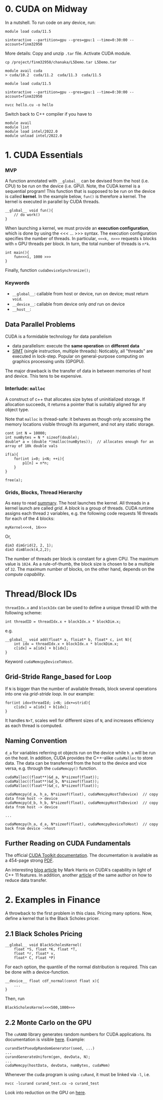 # 0. CUDA on Midway

In a nutshell. To run code on any device, run:
```
module load cuda/11.5

sinteractive --partition=gpu --gres=gpu:1 --time=0:30:00 --account=finm32950 
```

More details:
Copy and unzip `.tar` file. Activate CUDA module.
```
cp /project/finm32950/chanaka/L5Demo.tar L5Demo.tar

module avail cuda
> cuda/10.2  cuda/11.2  cuda/11.3  cuda/11.5

module load cuda/11.5

sinteractive --partition=gpu --gres=gpu:1 --time=0:30:00 --account=finm32950

nvcc hello.cu -o hello
```

Switch back to C++ compiler if you have to
```
module avail
module list
module load intel/2022.0
module unload intel/2022.0
```

# 1. CUDA Essentials

### MVP
A function annotated with `__global__` can be devised from the host (i.e. CPU) to be run on the device (i.e. GPU).
Note, the CUDA kernel is a sequential program! This function that is supposed to be run on the device is called **kernel**. In the example below, `fun()` is therefore a kernel. 
The kernel is executed in parallel by CUDA threads. 
```
__global__ void fun(){
    // do work()
}
```
When launching a kernel, we must provide an **execution configuration**, which is done by using the <<< ... >>> syntax.
The execution configuration specifies the number of threads. In particular, `<<<k, n>>>` requests `k` blocks with `n` GPU threads per block. In turn, the total number of threads is `n*k`. 
```
int main(){
    fun<<<1, 1000 >>>
}

```
Finally, function `cudaDeviceSynchronize();`

### Keywords
- `__global__`: callable from host or device, run on device; must return `void`. 
- `__device__`: callable from device only *and* run on device
- `__host__`: 

## Data Parallel Problems 
CUDA is a formidable technology for data parallelism
- data parallelism: execute the **same operation** on **different data**
- [SIMT](https://en.wikipedia.org/wiki/Single_instruction,_multiple_threads) (single instruction, multiple threads): Noticably, all "threads" are executed in lock-step. Popular on general-purpose computing on graphics processing units (GPGPU). 

The major drawback is the transfer of data in between memories of host and device. This tens to be expensive. 

### Interlude: `malloc` 
A construct of c++ that allocates size bytes of uninitialized storage. If allocation succeeds, it returns a pointer that is suitably aligned for any object type.

Note that `malloc` is thread-safe: it behaves as though only accessing the memory locations visible through its argument, and not any static storage.
```
cont int N = 10000;
int numBytes = N * sizeof(double);
double* a = (double *)malloc(numBytes));  // allocates enough for an array of 10k double vals

if(a){
    for(int i=0; i<N; ++i){
        p1[n] = n*n;
    }     
}

free(a);
```

### Grids, Blocks, Thread Hierarchy
As easy to read [summary](https://eximia.co/understanding-the-basics-of-cuda-thread-hierarchies/). 
The host launches the kernel. All threads in a kernel launch are called *grid*. A *block* is a group of threads. 
CUDA runtime assigns each thread `2` variables, e.g. the following code requests 16 threads for each of the 4 blocks:
```
myKernel<<<4, 16>>>
```
Or,
```
dim3 dimGrid(2, 2, 1);
dim3 dimBlock(4,2,2);
```
The number of threads per block is constant for a given CPU. The maximum value is `1024`. As a rule-of-thumb, the block size is chosen to be a multiple of `32`. The maximum number of blocks, on the other hand, depends on the *compute capability*. 

# Thread/Block IDs
`threadIdx.x` and `blockIdx` can be used to define a unique thread ID with the following scheme:
```
int threadID = threadIdx.x + blockIdx.x * blockDim.x;
```
e.g.
```
__global__ void add(float* a, floiat* b, float* c, int N){
    int idx = threadIdx.x + blockIdx.x * blockDim.x;
    c[idx] = a[idx] + b[idx];
}
```
Keyword `cudaMemcpyDeviceToHost`. 

## Grid-Stride Range_based for Loop
If `N` is bigger than the number of available threads, block several operations into one via *grid-stride loop*. In our example: 
```
for(int idx=threadId; i<N; idx+=strid){
    c[idx] = a[idx] + b[idx];
}
```
It handles `N>T`, scales well for different sizes of `N`, and increases efficiency as each thread is computed.


## Naming Convention
`d_a` for variables referring ot objects run on the device while `h_a` will be run on the host. In addition, CUDA provides the C++-alike `cudaMalloc` to store data. The data can be transferred from the host to the device and vice versa, e.g. through the `cudaMemcpy()` function.

```
cudaMalloc((float**)&d_a, N*sizeof(float)); 
cudaMalloc((float**)&d_b, N*sizeof(float)); 
cudaMalloc((float**)&d_c, N*sizeof(float)); 

cudaMemcpy(d_a, h_a, N*sizeof(float), cudaMemcpyHostToDevice)  // copy data from host -> device
cudaMemcpy(d_b, h_b, N*sizeof(float), cudaMemcpyHostToDevice)  // copy data from host -> device

...

cudaMemcpy(h_a, d_a, N*sizeof(float), cudaMemcpyDeviceToHost)  // copy back from device ->host
```


## Further Reading on CUDA Fundamentals
The official [CUDA Toolkit documentation](https://docs.nvidia.com/cuda/cuda-c-programming-guide/index.html). The documentation is available as a 454-page strong [PDF](https://docs.nvidia.com/cuda/pdf/CUDA_C_Programming_Guide.pdf).

An interesting [blog article](https://developer.nvidia.com/blog/power-cpp11-cuda-7/) by Mark Harris on CUDA's capability in  light of C++ 11 features.
In addition, another [article](https://developer.nvidia.com/blog/how-optimize-data-transfers-cuda-cc/) of the same author on how to reduce data transfer.

# 2. Examples in Finance
A throwback to the first problem in this class. Pricing many options.
Now, define a kernel that is the Black Scholes pricer.

## 2.1 Black Scholes Pricing
```
__global__ void BlackScholesKernel(
    float *S, float *K, float *T, 
    float *r, float* v, 
    float* C, Float *P)
```
For each option, the quantile of the normal distribution is required. This can be done with a device-function. 
```
__device__ float cdf_normal(const float x){
    ...
}
```
Then, run 
```
BlackScholesKernel<<<500,1000>>>
```
## 2.2 Monte Carlo on the GPU
The `cuRAND` library generates random numbers for CUDA applications. Its documentation is visible [here](https://docs.nvidia.com/cuda/curand/index.html).
Example:  

```
curandSetPseudpRandomGenerator(seed, ...)
...
curandGenerateUniform(gen, devData, N);
...
cudaMemcpy(hostData, devData, numBytes, cudaMem)
```
Whenever the cuda program is using `cuRand`, it must be linked via `-l`, i.e.
```
nvcc -lcurand curand_test.cu -o curand_test
```

Look into reduction on the GPU on [here](https://www.youtube.com/watch?v=bpbit8SPMxU).
